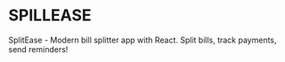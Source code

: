# SPILLEASE
SplitEase - Modern bill splitter app with React. Split bills, track payments, send reminders!
